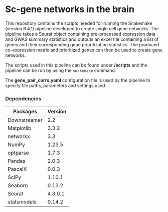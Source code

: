 # Sc-gene networks in the brain

This repository contains the scripts needed for running the Snakemake (version 6.4.1) pipeline developed to create single cell gene networks. The pipeline takes a Seurat object containing pre-processed expression data and GWAS summary statistics and outputs an excel file containing a list of genes and their corresponding gene prioritization statistics. The produced co-expression matrix and prioritized genes can then be used to create gene networks.  

The scripts used in this pipeline can be found under **/scripts** and the pipeline can be run by using the `snakemake` command.

The **gene_pair_corrs.yaml** configuration file is used by the pipeline to specify file paths, parameters and settings used. 

### Dependencies
| Packages      | Version   |
|---------------|-----------|
| Downstreamer  | 2.2       |
| Matplotlib    | 3.3.2     |
| networkx      | 3.3       |
| NumPy         | 1.23.5    |
| optparse      | 1.7.3     |
| Pandas        | 2.0.3     |
| PascalX       | 0.0.3     |
| SciPy         | 1.10.1    |
| Seaborn       | 0.13.2    |
| Seurat        | 4.3.0.1   |
| statsmodels   | 0.14.2    |